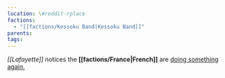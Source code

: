```yaml
---
location: \#reddit-rplace
factions:
  - "[[factions/Kessoku Band|Kessoku Band]]"
parents: 
tags: 
---
```

*[[Lafayette]]* notices the **[[factions/France|French]]** are [doing something again.](discord://discord.com/channels/1093664259273130084/1131230952119615600/1131580145740820590)
